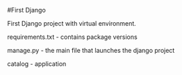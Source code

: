 #First Django

First Django project with virtual environment.

requirements.txt - contains package versions

manage.py - the main file that launches the django project

catalog - application 
